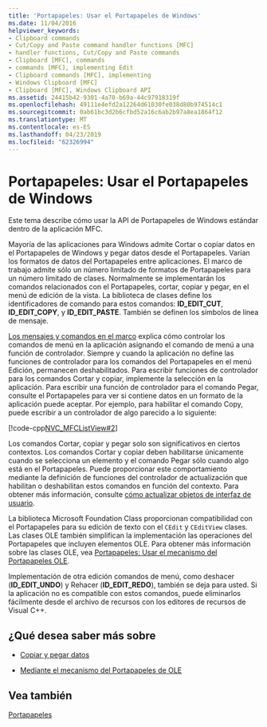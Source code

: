 ```yaml
---
title: 'Portapapeles: Usar el Portapapeles de Windows'
ms.date: 11/04/2016
helpviewer_keywords:
- Clipboard commands
- Cut/Copy and Paste command handler functions [MFC]
- handler functions, Cut/Copy and Paste commands
- Clipboard [MFC], commands
- commands [MFC], implementing Edit
- Clipboard commands [MFC], implementing
- Windows Clipboard [MFC]
- Clipboard [MFC], Windows Clipboard API
ms.assetid: 24415b42-9301-4a70-b69a-44c97918319f
ms.openlocfilehash: 49111e4efd2a12264d61030fe038d80b974514c1
ms.sourcegitcommit: 0ab61bc3d2b6cfbd52a16c6ab2b97a8ea1864f12
ms.translationtype: MT
ms.contentlocale: es-ES
ms.lasthandoff: 04/23/2019
ms.locfileid: "62326994"
---
```

# <a name="clipboard-using-the-windows-clipboard"></a>Portapapeles: Usar el Portapapeles de Windows

Este tema describe cómo usar la API de Portapapeles de Windows estándar dentro de la aplicación MFC.

Mayoría de las aplicaciones para Windows admite Cortar o copiar datos en el Portapapeles de Windows y pegar datos desde el Portapapeles. Varían los formatos de datos del Portapapeles entre aplicaciones. El marco de trabajo admite sólo un número limitado de formatos de Portapapeles para un número limitado de clases. Normalmente se implementarán los comandos relacionados con el Portapapeles, cortar, copiar y pegar, en el menú de edición de la vista. La biblioteca de clases define los identificadores de comando para estos comandos: **ID_EDIT_CUT**, **ID_EDIT_COPY**, y **ID_EDIT_PASTE**. También se definen los símbolos de línea de mensaje.

[Los mensajes y comandos en el marco](../mfc/messages-and-commands-in-the-framework.md) explica cómo controlar los comandos de menú en la aplicación asignando el comando de menú a una función de controlador. Siempre y cuando la aplicación no define las funciones de controlador para los comandos del Portapapeles en el menú Edición, permanecen deshabilitados. Para escribir funciones de controlador para los comandos Cortar y copiar, implemente la selección en la aplicación. Para escribir una función de controlador para el comando Pegar, consulte el Portapapeles para ver si contiene datos en un formato de la aplicación puede aceptar. Por ejemplo, para habilitar el comando Copy, puede escribir a un controlador de algo parecido a lo siguiente:

[!code-cpp[NVC_MFCListView#2](../atl/reference/codesnippet/cpp/clipboard-using-the-windows-clipboard_1.cpp)]

Los comandos Cortar, copiar y pegar solo son significativos en ciertos contextos. Los comandos Cortar y copiar deben habilitarse únicamente cuando se selecciona un elemento y el comando Pegar sólo cuando algo está en el Portapapeles. Puede proporcionar este comportamiento mediante la definición de funciones del controlador de actualización que habilitan o deshabilitan estos comandos en función del contexto. Para obtener más información, consulte [cómo actualizar objetos de interfaz de usuario](../mfc/how-to-update-user-interface-objects.md).

La biblioteca Microsoft Foundation Class proporcionan compatibilidad con el Portapapeles para su edición de texto con el `CEdit` y `CEditView` clases. Las clases OLE también simplifican la implementación las operaciones del Portapapeles que incluyen elementos OLE. Para obtener más información sobre las clases OLE, vea [Portapapeles: Usar el mecanismo del Portapapeles OLE](../mfc/clipboard-using-the-ole-clipboard-mechanism.md).

Implementación de otra edición comandos de menú, como deshacer (**ID_EDIT_UNDO**) y Rehacer (**ID_EDIT_REDO**), también se deja para usted. Si la aplicación no es compatible con estos comandos, puede eliminarlos fácilmente desde el archivo de recursos con los editores de recursos de Visual C++.

## <a name="what-do-you-want-to-know-more-about"></a>¿Qué desea saber más sobre

- [Copiar y pegar datos](../mfc/clipboard-copying-and-pasting-data.md)

- [Mediante el mecanismo del Portapapeles de OLE](../mfc/clipboard-using-the-ole-clipboard-mechanism.md)

## <a name="see-also"></a>Vea también

[Portapapeles](../mfc/clipboard.md)
